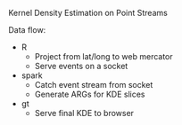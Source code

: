 Kernel Density Estimation on Point Streams

Data flow:
* R
  * Project from lat/long to web mercator
  * Serve events on a socket 
* spark
  * Catch event stream from socket
  * Generate ARGs for KDE slices
* gt
  * Serve final KDE to browser